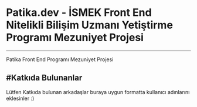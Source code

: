 # Patika.dev - İSMEK Front End Nitelikli Bilişim Uzmanı Yetiştirme Programı Mezuniyet Projesi
---
Patika Front End Programı Mezuniyet Projesi



#Katkıda Bulunanlar
---
Lütfen Katkıda bulunan arkadaşlar buraya uygun formatta kullanıcı adınlarını eklesinler :)
